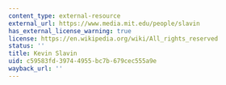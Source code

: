 ```yaml
---
content_type: external-resource
external_url: https://www.media.mit.edu/people/slavin
has_external_license_warning: true
license: https://en.wikipedia.org/wiki/All_rights_reserved
status: ''
title: Kevin Slavin
uid: c59583fd-3974-4955-bc7b-679cec555a9e
wayback_url: ''
---
```

